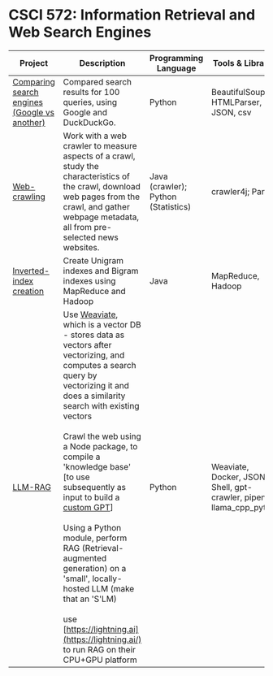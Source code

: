 # CSCI 572: Information Retrieval and Web Search Engines

| Project                                                      | Description                                                  | Programming Language                | Tools & Libraries                                            |
| ------------------------------------------------------------ | ------------------------------------------------------------ | ----------------------------------- | ------------------------------------------------------------ |
| [Comparing search engines (Google vs another)](https://github.com/Pasxsenger/Information-Retrieval-and-Web-Search-Engines/blob/main/Comparing%20search%20engines%20(Google%20vs%20another)/README.md) | Compared search results for 100 queries, using Google and DuckDuckGo. | Python                              | BeautifulSoup, HTMLParser, JSON, csv                         |
| [Web-crawling](https://github.com/Pasxsenger/Information-Retrieval-and-Web-Search-Engines/tree/main/Web-crawling) | Work with a web crawler to measure aspects of a crawl, study the characteristics of the crawl, download web pages from the crawl, and gather webpage metadata, all from pre-selected news websites. | Java (crawler); Python (Statistics) | crawler4j; Pandas                                            |
| [Inverted-index creation](https://github.com/Pasxsenger/Information-Retrieval-and-Web-Search-Engines/tree/main/Inverted-index%20creation) | Create Unigram indexes and Bigram indexes using MapReduce and Hadoop | Java                                | MapReduce, Hadoop                                            |
| [LLM-RAG](https://github.com/Pasxsenger/Information-Retrieval-and-Web-Search-Engines/tree/main/LLM-RAG) | Use [Weaviate](https://weaviate.io/), which is a vector DB - stores data as vectors after vectorizing, and computes a search query by vectorizing it and does a similarity search with existing vectors<br /><br />Crawl the web using a Node package, to compile a 'knowledge base' [to use subsequently as input to build a [custom GPT](https://openai.com/blog/introducing-gpts)]<br /><br />Using a Python module, perform RAG (Retrieval-augmented generation) on a 'small', locally-hosted LLM (make that an 'S'LM)<br /><br />use [https://lightning.ai](https://lightning.ai/) to run RAG on their CPU+GPU platform | Python                              | Weaviate, Docker, JSON, Shell, gpt-crawler, pipenv, llama_cpp_python |

